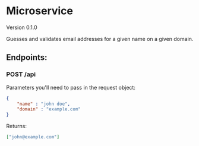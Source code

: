 Microservice
============

Version 0.1.0

Guesses and validates email addresses for a given name on a given domain.

## Endpoints:

### POST /api

Parameters you'll need to pass in the request object:

```json
{
	"name" : "john doe",
	"domain" : "example.com"
}
```

Returns:
```json
["john@example.com"]
```
